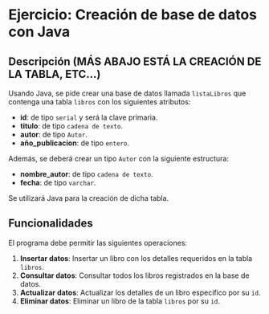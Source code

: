 # Ejercicio: Creación de base de datos con Java

## Descripción (MÁS ABAJO ESTÁ LA CREACIÓN DE LA TABLA, ETC...)

Usando Java, se pide crear una base de datos llamada `listaLibros` que contenga una tabla `libros` con los siguientes atributos:

- **id**: de tipo `serial` y será la clave primaria.
- **titulo**: de tipo `cadena de texto`.
- **autor**: de tipo `Autor`.
- **año_publicacion**: de tipo `entero`.

Además, se deberá crear un tipo `Autor` con la siguiente estructura:

- **nombre_autor**: de tipo `cadena de texto`.
- **fecha**: de tipo `varchar`.

Se utilizará Java para la creación de dicha tabla.

## Funcionalidades

El programa debe permitir las siguientes operaciones:

1. **Insertar datos**: Insertar un libro con los detalles requeridos en la tabla `libros`.
2. **Consultar datos**: Consultar todos los libros registrados en la base de datos.
3. **Actualizar datos**: Actualizar los detalles de un libro específico por su `id`.
4. **Eliminar datos**: Eliminar un libro de la tabla `libros` por su `id`.

